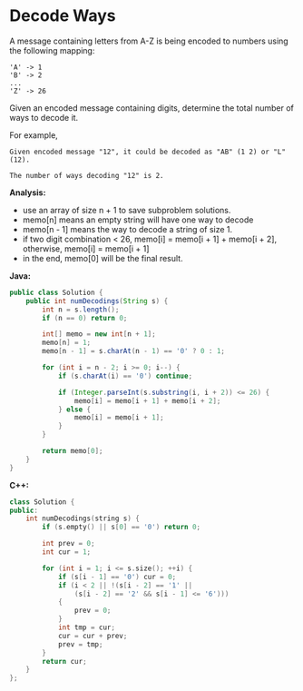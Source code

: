 # Decode Ways

A message containing letters from A-Z is being encoded to numbers using the following mapping:

    'A' -> 1
    'B' -> 2
    ...
    'Z' -> 26

Given an encoded message containing digits, determine the total number of ways to decode it.

For example,

    Given encoded message "12", it could be decoded as "AB" (1 2) or "L" (12).

    The number of ways decoding "12" is 2.

**Analysis:**

- use an array of size n + 1 to save subproblem solutions.
- memo[n] means an empty string will have one way to decode
- memo[n - 1] means the way to decode a string of size 1.
- if two digit combination < 26, memo[i] = memo[i + 1] + memo[i + 2], otherwise, memo[i] = memo[i + 1]
- in the end, memo[0] will be the final result.

**Java:**
```java
public class Solution {
    public int numDecodings(String s) {
        int n = s.length();
        if (n == 0) return 0;

        int[] memo = new int[n + 1];
        memo[n] = 1;
        memo[n - 1] = s.charAt(n - 1) == '0' ? 0 : 1;

        for (int i = n - 2; i >= 0; i--) {
            if (s.charAt(i) == '0') continue;

            if (Integer.parseInt(s.substring(i, i + 2)) <= 26) {
                memo[i] = memo[i + 1] + memo[i + 2];
            } else {
                memo[i] = memo[i + 1];
            }
        }

        return memo[0];
    }
}
```

**C++:**
```c++
class Solution {
public:
    int numDecodings(string s) {
        if (s.empty() || s[0] == '0') return 0;

        int prev = 0;
        int cur = 1;

        for (int i = 1; i <= s.size(); ++i) {
            if (s[i - 1] == '0') cur = 0;
            if (i < 2 || !(s[i - 2] == '1' ||
                (s[i - 2] == '2' && s[i - 1] <= '6')))
            {
                prev = 0;
            }
            int tmp = cur;
            cur = cur + prev;
            prev = tmp;
        }
        return cur;
    }
};
```

